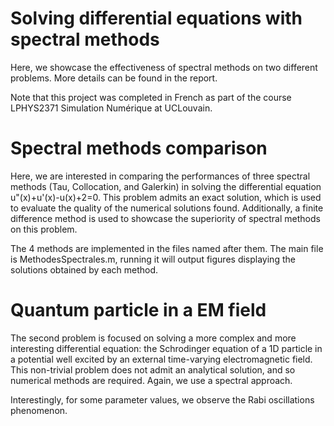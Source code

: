 # Solving differential equations with spectral methods

Here, we showcase the effectiveness of spectral methods on two different problems. More details can be found in the report.

Note that this project was completed in French as part of the course LPHYS2371 Simulation Numérique at UCLouvain.


# Spectral methods comparison
Here, we are interested in comparing the performances of three spectral methods (Tau, Collocation, and Galerkin) in solving the differential equation u"(x)+u'(x)-u(x)+2=0. This problem admits an exact solution, which is used to evaluate the quality of the numerical solutions found. Additionally, a finite difference method is used to showcase the superiority of spectral methods on this problem.

The 4 methods are implemented in the files named after them. The main file is MethodesSpectrales.m, running it will output figures displaying the solutions obtained by each method.


# Quantum particle in a EM field
The second problem is focused on solving a more complex and more interesting differential equation: the Schrodinger equation of a 1D particle in a potential well excited by an external time-varying electromagnetic field. This non-trivial problem does not admit an analytical solution, and so numerical methods are required. Again, we use a spectral approach.

Interestingly, for some parameter values, we observe the Rabi oscillations phenomenon.
